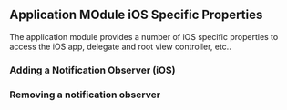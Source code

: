 ## Application MOdule iOS Specific Properties

The application module provides a number of iOS specific properties to access the iOS app, delegate and root view controller, etc..
<snippet id='app-class-properties-ios'/>

### Adding a Notification Observer (iOS)
<snippet id='app-ios-observer-code'/>

### Removing a notification observer
<snippet id='app-ios-observer-remove-code'/>
